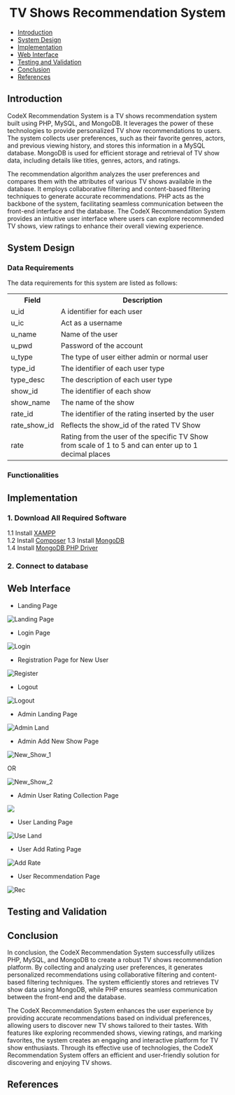 <h1 align='center'>TV Shows Recommendation System</h1>


- [Introduction](#introduction)
- [System Design](#system-design)
- [Implementation](#implementation)
- [Web Interface](#web-interface)
- [Testing and Validation](#testing-and-validation)
- [Conclusion](#conclusion)
- [References](#references)


## Introduction
CodeX Recommendation System is a TV shows recommendation system built using PHP, MySQL, and MongoDB. It leverages the power of these technologies to provide personalized TV show recommendations to users. The system collects user preferences, such as their favorite genres, actors, and previous viewing history, and stores this information in a MySQL database. MongoDB is used for efficient storage and retrieval of TV show data, including details like titles, genres, actors, and ratings.

The recommendation algorithm analyzes the user preferences and compares them with the attributes of various TV shows available in the database. It employs collaborative filtering and content-based filtering techniques to generate accurate recommendations. PHP acts as the backbone of the system, facilitating seamless communication between the front-end interface and the database. The CodeX Recommendation System provides an intuitive user interface where users can explore recommended TV shows, view ratings to enhance their overall viewing experience.


## System Design

### Data Requirements
 The data requirements for this system are listed as follows:
  <table>
  <tr>
    <th>Field</th>
    <th>Description</th>
  </tr>
  <tr>
    <td>u_id</td>
    <td>A identifier for each user</td>
  </tr>
  <tr>
    <td>u_ic</td>
    <td>Act as a username</td>
  </tr>
  <tr>
    <td>u_name</td>
    <td>Name of the user</td>
  </tr>
  <tr>
    <td>u_pwd</td>
    <td>Password of the account</td>
  </tr>
  <tr>
    <td>u_type</td>
    <td>The type of user either admin or normal user</td>
  </tr>
  <tr>
    <td>type_id</td>
    <td>The identifier of each user type</td>
  </tr>
  <tr>
    <td>type_desc</td>
    <td>The description of each user type</td>
  </tr>
  <tr>
    <td>show_id</td>
    <td>The identifier of each show</td>
  </tr>
  <tr>
    <td>show_name</td>
    <td>The name of the show</td>
  </tr>
    <tr>
    <td>rate_id</td>
    <td>The identifier of the rating inserted by the user</td>
  </tr>
    <tr>
    <td>rate_show_id</td>
    <td>Reflects the show_id of the rated TV Show</td>
  </tr>
     <tr>
    <td>rate</td>
    <td>Rating from the user of the specific TV Show from scale of 1 to 5 and can enter up to 1 decimal places</td>
  </tr>
</table>

### Functionalities

## Implementation

### 1. Download All Required Software

1.1 Install [XAMPP](https://www.apachefriends.org/download.html) <br>
1.2 Install [Composer](https://getcomposer.org/download/)
1.3 Install [MongoDB](https://www.mongodb.com/try/download/community) <br>
1.4 Install [MongoDB PHP Driver](https://pecl.php.net/package/mongodb) <br>

### 2. Connect to database

## Web Interface
- Landing Page
  
![Landing Page](https://github.com/drshahizan/special-topic-data-engineering/blob/main/materials/mongodb/submission/CodeX/img/landing_page.png)

- Login Page
  
![Login](https://github.com/drshahizan/special-topic-data-engineering/blob/main/materials/mongodb/submission/CodeX/img/login_page.png)

- Registration Page for New User
  
![Register](https://github.com/drshahizan/special-topic-data-engineering/blob/main/materials/mongodb/submission/CodeX/img/register.png)

- Logout
  
![Logout](https://github.com/drshahizan/special-topic-data-engineering/blob/main/materials/mongodb/submission/CodeX/img/logout.png)

- Admin Landing Page
  
![Admin Land](https://github.com/drshahizan/special-topic-data-engineering/blob/main/materials/mongodb/submission/CodeX/img/admin_land.png)

- Admin Add New Show Page
  
![New_Show_1](https://github.com/drshahizan/special-topic-data-engineering/blob/main/materials/mongodb/submission/CodeX/img/admin_add_show.png)

OR

![New_Show_2](https://github.com/drshahizan/special-topic-data-engineering/blob/main/materials/mongodb/submission/CodeX/img/admin_add_show2.png)

- Admin User Rating Collection Page
  
![](https://github.com/drshahizan/special-topic-data-engineering/blob/main/materials/mongodb/submission/CodeX/img/admin_rating_view.png)

- User Landing Page
  
![Use Land](https://github.com/drshahizan/special-topic-data-engineering/blob/main/materials/mongodb/submission/CodeX/img/user_land.png)

- User Add Rating Page
  
![Add Rate](https://github.com/drshahizan/special-topic-data-engineering/blob/main/materials/mongodb/submission/CodeX/img/user_rate.png)

- User Recommendation Page
  
![Rec](https://github.com/drshahizan/special-topic-data-engineering/blob/main/materials/mongodb/submission/CodeX/img/recommendation_view.png)

## Testing and Validation


## Conclusion

In conclusion, the CodeX Recommendation System successfully utilizes PHP, MySQL, and MongoDB to create a robust TV shows recommendation platform. By collecting and analyzing user preferences, it generates personalized recommendations using collaborative filtering and content-based filtering techniques. The system efficiently stores and retrieves TV show data using MongoDB, while PHP ensures seamless communication between the front-end and the database.

The CodeX Recommendation System enhances the user experience by providing accurate recommendations based on individual preferences, allowing users to discover new TV shows tailored to their tastes. With features like exploring recommended shows, viewing ratings, and marking favorites, the system creates an engaging and interactive platform for TV show enthusiasts. Through its effective use of technologies, the CodeX Recommendation System offers an efficient and user-friendly solution for discovering and enjoying TV shows.

## References


